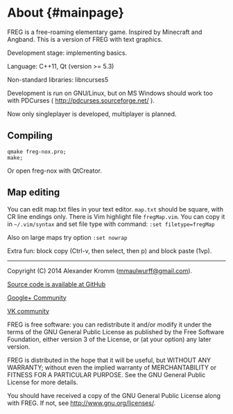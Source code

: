 About                                                               {#mainpage}
=====

FREG is a free-roaming elementary game.
Inspired by Minecraft and Angband.
This is a version of FREG with text graphics.

Development stage: implementing basics.

Language: C++11, Qt (version >= 5.3)

Non-standard libraries: libncurses5

Development is run on GNU/Linux, but on MS Windows should work too with
PDCurses ( http://pdcurses.sourceforge.net/ ).

Now only singleplayer is developed, multiplayer is planned.

Compiling
---------

    qmake freg-nox.pro;
    make;

Or open freg-nox with QtCreator.

Map editing
-----------

You can edit map.txt files in your text editor.
`map.txt` should be square, with CR line endings only.
There is Vim highlight file `fregMap.vim`. You can copy it in `~/.vim/syntax`
and set file type with command:
`:set filetype=fregMap`

Also on large maps try option
`:set nowrap`

Extra fun: block copy (Ctrl-v, then select, then p) and block paste (1vp).

--------

Copyright (C) 2014 Alexander Kromm (mmaulwurff@gmail.com).

[Source code is available at GitHub](https://github.com/mmaulwurff/freg)

[Google+ Community](https://plus.google.com/communities/101873782136369825650)

[VK community](https://vk.com/freg_dev)

FREG is free software: you can redistribute it and/or modify
it under the terms of the GNU General Public License as published by
the Free Software Foundation, either version 3 of the License, or
(at your option) any later version.

FREG is distributed in the hope that it will be useful,
but WITHOUT ANY WARRANTY; without even the implied warranty of
MERCHANTABILITY or FITNESS FOR A PARTICULAR PURPOSE.  See the
GNU General Public License for more details.

You should have received a copy of the GNU General Public License
along with FREG. If not, see <http://www.gnu.org/licenses/>.
